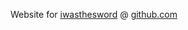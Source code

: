 Website for [iwasthesword](https://github.com/iwasthesword "iwasthesword") @ [github.com](http://github.com "github.com")